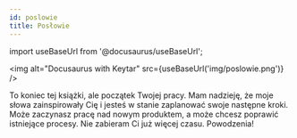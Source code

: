 ```yaml
---
id: poslowie
title: Posłowie
---
```


import useBaseUrl from '@docusaurus/useBaseUrl';

<img alt="Docusaurus with Keytar" src={useBaseUrl('img/poslowie.png')} />

To koniec tej książki, ale początek Twojej pracy. Mam nadzieję, że moje słowa zainspirowały Cię i jesteś w stanie zaplanować swoje następne kroki. Może zaczynasz pracę nad nowym produktem, a może chcesz poprawić istniejące procesy. Nie zabieram Ci już więcej czasu. Powodzenia!